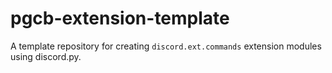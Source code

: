 # pgcb-extension-template
A template repository for creating `discord.ext.commands` extension modules using discord.py.
